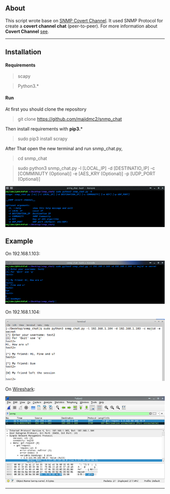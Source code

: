 ## About
This script wrote base on [SNMP Covert Channel](https://github.com/jevalenciap/snmp_chat "Link"). It used SNMP Protocol for create a **covert channel chat** (peer-to-peer).
For more information about **Covert Channel** [see](https://en.wikipedia.org/wiki/Covert_channel "Link").

----
## Installation
#### Requirements
> scapy

> Python3.*

#### Run
At first you should clone the repository
> git clone https://github.com/majidmc2/snmp_chat

Then install requirements with  **pip3.***
> sudo pip3 install scrapy

After That open the new terminal and run snmp_chat.py, 
> cd snmp_chat

> sudo python3 snmp_chat.py -l [LOCAL_IP] -d [DESTINATIO_IP] -c [COMMINUTY (Optional)] -e [AES_KRY (Optional)] -p [UDP_PORT (Optional)]
 
![](pic/0.png)
 

## Example
On 192.168.1.103:

![](pic/1.png)


On 192.168.1.104:

![](pic/2.png)


On [Wireshark](https://www.wireshark.org/ "Link"):

![](pic/3.png)

----
